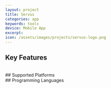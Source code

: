 ```yaml
---
layout: project
title: Servus
categories: app
keywords: tools
device: Mobile App
excerpt:
icon: /assets/images/projects/servus-logo.png
---
```



## Key Features

<br>
## Supported Platforms

<br>
## Programming Languages
